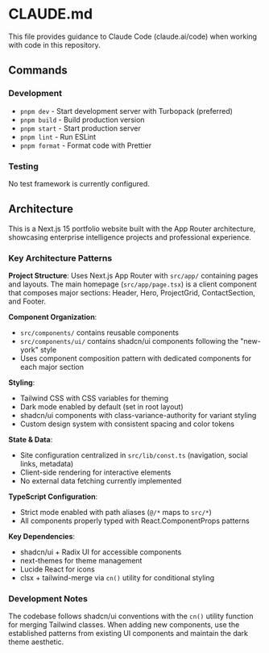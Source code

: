 # CLAUDE.md

This file provides guidance to Claude Code (claude.ai/code) when working with code in this repository.

## Commands

### Development
- `pnpm dev` - Start development server with Turbopack (preferred)
- `pnpm build` - Build production version
- `pnpm start` - Start production server
- `pnpm lint` - Run ESLint
- `pnpm format` - Format code with Prettier

### Testing
No test framework is currently configured.

## Architecture

This is a Next.js 15 portfolio website built with the App Router architecture, showcasing enterprise intelligence projects and professional experience.

### Key Architecture Patterns

**Project Structure**: Uses Next.js App Router with `src/app/` containing pages and layouts. The main homepage (`src/app/page.tsx`) is a client component that composes major sections: Header, Hero, ProjectGrid, ContactSection, and Footer.

**Component Organization**: 
- `src/components/` contains reusable components
- `src/components/ui/` contains shadcn/ui components following the "new-york" style
- Uses component composition pattern with dedicated components for each major section

**Styling**: 
- Tailwind CSS with CSS variables for theming
- Dark mode enabled by default (set in root layout)
- shadcn/ui components with class-variance-authority for variant styling
- Custom design system with consistent spacing and color tokens

**State & Data**: 
- Site configuration centralized in `src/lib/const.ts` (navigation, social links, metadata)
- Client-side rendering for interactive elements
- No external data fetching currently implemented

**TypeScript Configuration**: 
- Strict mode enabled with path aliases (`@/*` maps to `src/*`)
- All components properly typed with React.ComponentProps patterns

**Key Dependencies**:
- shadcn/ui + Radix UI for accessible components
- next-themes for theme management
- Lucide React for icons
- clsx + tailwind-merge via `cn()` utility for conditional styling

### Development Notes

The codebase follows shadcn/ui conventions with the `cn()` utility function for merging Tailwind classes. When adding new components, use the established patterns from existing UI components and maintain the dark theme aesthetic.